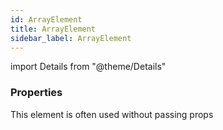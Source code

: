 ```yaml
---
id: ArrayElement
title: ArrayElement
sidebar_label: ArrayElement
---
```


import Details from "@theme/Details"




### Properties

This element is often used without passing props

